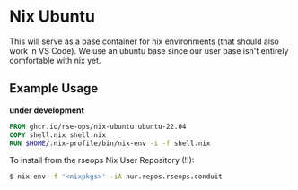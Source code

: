 # Nix Ubuntu

This will serve as a base container for nix environments (that should also
work in VS Code). We use an ubuntu base since our user base isn't entirely 
comfortable with nix yet.

## Example Usage

**under development**

```dockerfile
FROM ghcr.io/rse-ops/nix-ubuntu:ubuntu-22.04
COPY shell.nix shell.nix
RUN $HOME/.nix-profile/bin/nix-env -i -f shell.nix
```

To install from the rseops Nix User Repository (!!):

```bash
$ nix-env -f '<nixpkgs>' -iA nur.repos.rseops.conduit
```
